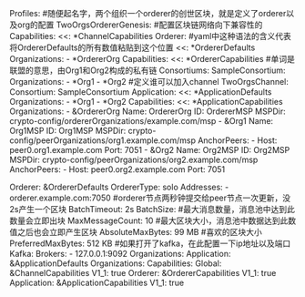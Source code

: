 
Profiles:
    #随便起名字，两个组织一个orderer的创世区块，就是定义了orderer以及org的配置
    TwoOrgsOrdererGenesis:
        #配置区块链网络向下兼容性的
        Capabilities:
            <<: *ChannelCapabilities
        Orderer:
        #yaml中这种语法的含义代表将OrdererDefaults的所有数值粘贴到这个位置
            <<: *OrdererDefaults
            Organizations:
                - *OrdererOrg
            Capabilities:
                <<: *OrdererCapabilities
        #单词是联盟的意思，由Org1和Org2构成的私有链
        Consortiums:
            SampleConsortium:
                Organizations:
                    - *Org1
                    - *Org2
    #定义谁可以加入channel
    TwoOrgsChannel:
        Consortium: SampleConsortium
        Application:
            <<: *ApplicationDefaults
            Organizations:
                - *Org1
                - *Org2
            Capabilities:
                <<: *ApplicationCapabilities
Organizations:
    - &OrdererOrg
        Name: OrdererOrg
        ID: OrdererMSP
        MSPDir: crypto-config/ordererOrganizations/example.com/msp
    - &Org1
        Name: Org1MSP
        ID: Org1MSP
        MSPDir: crypto-config/peerOrganizations/org1.example.com/msp
        AnchorPeers:
            - Host: peer0.org1.example.com
              Port: 7051
    - &Org2
        Name: Org2MSP
        ID: Org2MSP
        MSPDir: crypto-config/peerOrganizations/org2.example.com/msp
        AnchorPeers:
            - Host: peer0.org2.example.com
              Port: 7051

Orderer: &OrdererDefaults
    OrdererType: solo
    Addresses:
        - orderer.example.com:7050
    #orderer节点两秒钟提交给peer节点一次更新，没2s产生一个区块
    BatchTimeout: 2s
    BatchSize:
        #最大消息数量，消息池中达到此数量会立即出块
        MaxMessageCount: 10
        #最大区块大小，消息池中数据达到此数值之后也会立即产生区块
        AbsoluteMaxBytes: 99 MB
        #喜欢的区块大小
        PreferredMaxBytes: 512 KB
    #如果打开了kafka，在此配置一下ip地址以及端口
    Kafka:
        Brokers:
            - 127.0.0.1:9092
    Organizations:
Application: &ApplicationDefaults
    Organizations:
Capabilities:
    Global: &ChannelCapabilities
        V1_1: true
    Orderer: &OrdererCapabilities
        V1_1: true
    Application: &ApplicationCapabilities
        V1_1: true
